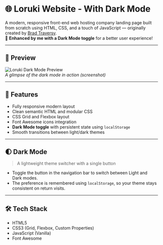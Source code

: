 # 🌐 Loruki Website - With Dark Mode

A modern, responsive front-end web hosting company landing page built from scratch using HTML, CSS, and a touch of JavaScript — originally created by [Brad Traversy](https://github.com/bradtraversy/loruki-website).  
🔧 **Enhanced by me with a Dark Mode toggle** for a better user experience!

---

## 📸 Preview

![Loruki Dark Mode Preview](preview-darkmode.png)  
*A glimpse of the dark mode in action (screenshot)*

---

## 🚀 Features

- Fully responsive modern layout
- Clean semantic HTML and modular CSS
- CSS Grid and Flexbox layout
- Font Awesome icons integration
- **Dark Mode toggle** with persistent state using `localStorage`
- Smooth transitions between light/dark themes

---

## 🌓 Dark Mode

> A lightweight theme switcher with a single button

- Toggle the button in the navigation bar to switch between Light and Dark modes.
- The preference is remembered using `localStorage`, so your theme stays consistent on return visits.

---

## 🛠️ Tech Stack

- HTML5
- CSS3 (Grid, Flexbox, Custom Properties)
- JavaScript (Vanilla)
- Font Awesome


